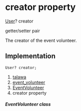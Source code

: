 
<div>

# creator property

</div>


[User](../../models_user_user_info/User-class.html)? creator


getter/setter pair




The creator of the event volunteer.



## Implementation

``` language-dart
User? creator;
```







1.  [talawa](../../index.html)
2.  [event_volunteer](../../models_events_event_volunteer/)
3.  [EventVolunteer](../../models_events_event_volunteer/EventVolunteer-class.html)
4.  creator property

##### EventVolunteer class







